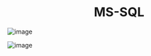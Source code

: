 <h1 align="center">MS-SQL</h1>

![image](https://user-images.githubusercontent.com/85957657/220348139-417d5536-ee8b-4a5a-acf5-a0c2c43fcd21.png)

![image](https://user-images.githubusercontent.com/85957657/212646458-883005d1-093e-4bff-a946-ba68633972c5.png)
